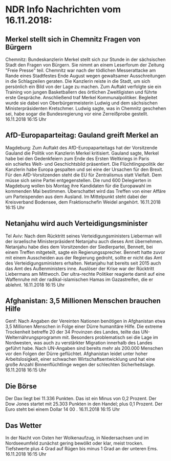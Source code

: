 # NDR Info Nachrichten vom 16.11.2018:


## Merkel stellt sich in Chemnitz Fragen von Bürgern
Chemnitz: Bundeskanzlerin Merkel stellt sich zur Stunde in der sächsischen Stadt den Fragen von Bürgern. Sie nimmt an einem Leserforum der Zeitung "Freie Presse" teil. Chemnitz war nach der tödlichen Messerattacke am Rande eines Stadtfestes Ende August wegen gewaltsamer Ausschreitungen in die Schlagzeilen geraten. Die Kanzlerin reiste in die Stadt, um sich persönlich ein Bild von der Lage zu machen. Zum Auftakt verfolgte sie ein Training von jungen Basketballern des örtlichen Zweitligisten und führte erste Gespräche. Anschließend traf Merkel Kommunalpolitiker. Begleitet wurde sie dabei von Oberbürgermeisterin Ludwig und dem sächsischen Ministerpräsidenten Kretschmer. Ludwig sagte, was in Chemnitz geschehen sei, habe sogar die Bundesregierung vor eine Zerreißprobe gestellt. 16.11.2018 16:15 Uhr 

## AfD-Europaparteitag: Gauland greift Merkel an
Magdeburg: Zum Auftakt des AfD-Europaparteitags hat der Vorsitzende Gauland die Politik von Kanzlerin Merkel kritisiert. Gauland sagte, Merkel habe bei den Gedenkfeiern zum Ende des Ersten Weltkriegs in Paris ein schiefes Welt- und Geschichtsbild präsentiert. Die Flüchtlingspolitik der Kanzlerin habe Europa gespalten und sei eine der Ursachen für den Brexit. Für den AfD-Vorsitzenden steht die EU für Zentralismus statt Vielfalt. Dem müsse sich seine Partei entgegenstellen. Die rund 600 Delegierten in Magdeburg wollen bis Montag ihre Kandidaten für die Europawahl im kommenden Mai bestimmen. Überschattet wird das Treffen von einer Affäre um Parteispenden aus dem Ausland. Im Mittelpunkt steht dabei der Kreisverband Bodensee, dem Fraktionschefin Weidel angehört. 16.11.2018 16:15 Uhr 

## Netanjahu wird auch Verteidigungsminister
Tel Aviv: Nach dem Rücktritt seines Verteidigungsministers Lieberman will der israelische Ministerpräsident Netanjahu auch dieses Amt übernehmen. Netanjahu habe dies dem Vorsitzenden der Siedlerpartei, Bennett, bei einem Treffen mitgeteilt, sagte ein Regierungssprecher. Bennett hatte zuvor mit einem Ausscheiden aus der Regierung gedroht, sollte er nicht das Amt des Verteidigungsministers erhalten. Netanjahu hat bereits seit 2015 auch das Amt des Außenministers inne. Auslöser der Krise war der Rücktritt Liebermans am Mittwoch. Der ultra-rechte Politiker reagierte damit auf eine Waffenruhe mit der radikal-islamischen Hamas im Gazastreifen, die er ablehnt. 16.11.2018 16:15 Uhr 

## Afghanistan: 3,5 Millionen Menschen brauchen Hilfe
Genf: Nach Angaben der Vereinten Nationen benötigen in Afghanistan etwa 3,5 Millionen Menschen in Folge einer Dürre humanitäre Hilfe. Die extreme Trockenheit betreffe 20 der 34 Provinzen des Landes, teilte das UN-Welternährungsprogramm mit. Besonders problematisch sei die Lage im Nordwesten, was auch zu verstärkter Migration innerhalb des Landes geführt habe. Nach UN-Angaben sind bereits mehr als 200.000 Menschen vor den Folgen der Dürre geflüchtet. Afghanistan leidet unter hoher Arbeitslosigkeit, einer schwachen Wirtschaftsentwicklung und hat eine große Anzahl Binnenflüchtlinge wegen der schlechten Sicherheitslage. 16.11.2018 16:15 Uhr 

## Die Börse
Der Dax liegt bei  11.336  Punkten. Das ist ein Minus von  0,2  Prozent. Der Dow Jones startet mit  25.303  Punkten in den Handel; plus  0,1  Prozent. Der Euro steht bei einem Dollar  14 00 . 16.11.2018 16:15 Uhr 

## Das Wetter
In der Nacht von Osten her Wolkenaufzug, in Niedersachsen und im Nordseeumfeld zunächst gering bewölkt oder klar, meist trocken. Tiefstwerte plus 4 Grad auf Rügen bis minus 1 Grad an der unteren Ems. 16.11.2018 16:15 Uhr 

